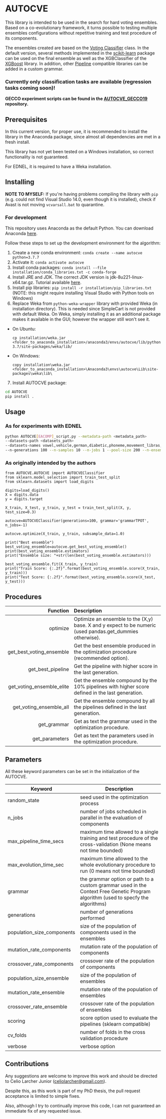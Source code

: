 # AUTOCVE 


This library is intended to be used in the search for hard voting ensembles. Based on a co-evolutionary framework, it 
turns possible to testing multiple ensembles configurations without repetitive training and test procedure of its 
components.

The ensembles created are based on the 
[Voting Classifier](https://scikit-learn.org/stable/modules/generated/sklearn.ensemble.VotingClassifier.html) class. 
In the default version, several methods implemented in the [scikit-learn](https://github.com/scikit-learn/scikit-learn) 
package can be used on the final ensemble as well as  the XGBClassifier of the [XGBoost](https://github.com/dmlc/xgboost) 
library. In addition, other [Pipeline](https://scikit-learn.org/stable/modules/generated/sklearn.pipeline.Pipeline.html) 
compatible libraries can be added in a custom grammar. 

### Currently only classification tasks are available (regression tasks coming soon)!

**GECCO experiment scripts can be found in the 
[AUTOCVE_GECCO19](https://github.com/celiolarcher/Experiments_GECCO19) repository.**

## Prerequisites

In this current version, for proper use, it is recommended to install the library in the Anaconda package, since almost 
all dependencies are met in a fresh install. 

This library has not yet been tested on a Windows installation, so correct functionality is not guaranteed. 

For EDNEL, it is required to have a Weka installation.

## Installing

**NOTE TO MYSELF:** If you're having problems compiling the library with `pip` (e.g. could not find Visual Studio 14.0, 
even though it is installed), check if Avast is not moving `vcvarsall.bat` to quarantine.

### For development

This repository uses Anaconda as the default Python. You can download Anaconda [here](https://www.anaconda.com/products/individual).

Follow these steps to set up the development environment for the algorithm:

1. Create a new conda environment: `conda create --name autocve python=3.7.7`
2. Activate it: `conda activate autocve` 
3. Install conda packages: `conda install --file installation/conda_libraries.txt -c conda-forge` 
4. Install JRE and JDK. The correct JDK version is jdk-8u221-linux-x64.tar.gz. Tutorial available 
[here](https://www.javahelps.com/2017/09/install-oracle-jdk-9-on-linux.html).
5. Install pip libraries: `pip install -r installation/pip_libraries.txt` (NOTE: this might require installing Visual 
Studio with Python tools on Windows)
6. Replace Weka from `python-weka-wrapper` library with provided Weka (in installation directory). This is needed since 
SimpleCart is not provided with default Weka. On Weka, simply installing it as an additional package makes it available 
in the GUI; however the wrapper still won't see it.

  * On Ubuntu: 
    
    ```cp installation/weka.jar <folder_to_anaconda_installation>/anaconda3/envs/autocve/lib/python3.7/site-packages/weka/lib/```
    
  * On Windows: 
    
    ```copy installation\weka.jar <folder_to_anaconda_installation>\Anaconda3\envs\autocve\Lib\site-packages\weka\lib\```

7. Install AUTOCVE package: 
```bash
cd AUTOCVE
pip install .
```

## Usage

### As for experiments with EDNEL

```bash
python AUTOCVE[EACOMP]_script.py --metadata-path <metadata_path>
--datasets-path <datasets_path> 
--datasets-names vowel,vehicle,german,diabetic,phoneme,movement_libras,hcvegypt,seismicbumps,drugconsumption,artificialcharacters,twonorm,turkiye,waveform,magic,spambase 
--n-generations 100 --n-samples 10 --n-jobs 1 --pool-size 200 --n-ensembles 200 --heap-size '5G'
```

### As originally intended by the authors

```
from AUTOCVE.AUTOCVE import AUTOCVEClassifier
from sklearn.model_selection import train_test_split
from sklearn.datasets import load_digits

digits=load_digits()
X = digits.data
y = digits.target

X_train, X_test, y_train, y_test = train_test_split(X, y, test_size=0.3)

autocve=AUTOCVEClassifier(generations=100, grammar='grammarTPOT', n_jobs=-1)

autocve.optimize(X_train, y_train, subsample_data=1.0)

print("Best ensemble")
best_voting_ensemble=autocve.get_best_voting_ensemble()
print(best_voting_ensemble.estimators)
print("Ensemble size: "+str(len(best_voting_ensemble.estimators)))

best_voting_ensemble.fit(X_train, y_train)
print("Train Score: {:.2f}".format(best_voting_ensemble.score(X_train, y_train)))
print("Test Score: {:.2f}".format(best_voting_ensemble.score(X_test, y_test)))
```

## Procedures

|                  Function |                                                                                               Description |
| ------------------------: | :-------------------------------------------------------------------------------------------------------- | 
|                  optimize | Optimize an ensemble to the (X,y) base. X and y expect to be numeric (used pandas.get_dummies otherwise). |
|  get_best_voting_ensemble |                        Get the best ensemble produced in the optimization procedure (recommended option). |
|         get_best_pipeline |                                                Get the pipeline with higher score in the last generation. |
| get_voting_ensemble_elite |          Get the ensemble compound by the 10% pipelines with higher score defined in the last generation. |
|   get_voting_ensemble_all |                            Get the ensemble compound by all the pipelines defined in the last generation. |
|               get_grammar |                                               Get as text the grammar used in the optimization procedure. |
|            get_parameters |                                            Get as text the parameters used in the optimization procedure. |


## Parameters

All these keyword parameters can be set in the initialization of the AUTOCVE.

| Keyword       | Description|
| ------------- |-------------| 
| random_state                  | seed used in the optimization process | 
| n_jobs                  | number of jobs scheduled in parallel in the evaluation of components   | 
| max_pipeline_time_secs        | maximum time allowed to a single training and test procedure of the cross-validation (None means not time bounded)  |
| max_evolution_time_sec        | maximum time allowed to the whole evolutionary procedure to run (0 means not time bounded)| 
| grammar  | the grammar option or path to a custom grammar used in the Context Free Genetic Program algorithm (used to specfy the algorithms) | 
| generations  | number of generations performed      | 
| population_size_components  | size of the population of components used in the ensembles | 
| mutation_rate_components  | mutation rate of the population of components | 
| crossover_rate_components  | crossover rate of the population of components | 
| population_size_ensemble  | size of the population of ensembles | 
| mutation_rate_ensemble  | mutation rate of the population of ensembles | 
| crossover_rate_ensemble  | crossover rate of the population of ensembles | 
| scoring  | score option used to evaluate the pipelines (sklearn compatible) | 
| cv_folds  | number of folds in the cross validation procedure  | 
| verbose  | verbose option | 


## Contributions

Any suggestions are welcome to improve this work and should be directed to Celio Larcher Junior (celiolarcher@gmail.com).

Despite this, as this work is part of my PhD thesis, the pull request acceptance is limited to simple fixes. 

Also, although I try to continually improve this code, I can not guaranteed an immediate fix of any requested issue.
